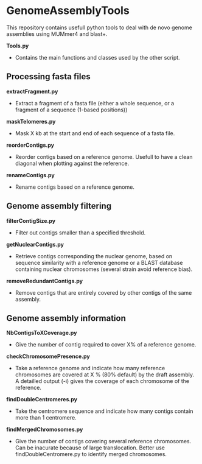 # GenomeAssemblyTools

This repository contains usefull python tools to deal with de novo genome assemblies using MUMmer4 and blast+. 

**Tools.py**
* Contains the main functions and classes used by the other script. 

## Processing fasta files
**extractFragment.py**
* Extract a fragment of a fasta file (either a whole sequence, or a fragment of a sequence (1-based positions))

**maskTelomeres.py**
* Mask X kb at the start and end of each sequence of a fasta file. 

**reorderContigs.py**
* Reorder contigs based on a reference genome. Usefull to have a clean diagonal when plotting against the reference. 

**renameContigs.py**
* Rename contigs based on a reference genome. 

## Genome assembly filtering
**filterContigSize.py**
* Filter out contigs smaller than a specified threshold. 

**getNuclearContigs.py**
* Retrieve contigs corresponding the nuclear genome, based on sequence similarity with a reference genome or a BLAST database containing nuclear chromosomes (several strain avoid reference bias). 

**removeRedundantContigs.py**
* Remove contigs that are entirely covered by other contigs of the same assembly. 

## Genome assembly information
**NbContigsToXCoverage.py**
* Give the number of contig required to cover X% of a reference genome. 

**checkChromosomePresence.py**
* Take a reference genome and indicate how many reference chromosomes are covered at X % (80% default) by the draft assembly. A detailled output (-i) gives the coverage of each chromosome of the reference. 

**findDoubleCentromeres.py**
* Take the centromere sequence and indicate how many contigs contain more than 1 centromere. 

**findMergedChromosomes.py**
* Give the number of contigs covering several reference chromosomes. Can be inacurate because of large translocation. Better use findDoubleCentromere.py to identify merged chromosomes. 

